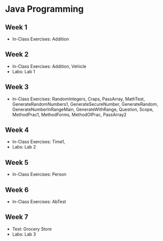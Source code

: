# Java Programming

## Week 1

- In-Class Exercises: Addition

## Week 2

- In-Class Exercises: Addition, Vehicle
- Labs: Lab 1

## Week 3

- In-Class Exercises: RandomIntegers, Craps, PassArray, MathTest, GenerateRandomNumbers1, GenerateSecureNumber, GenerateRandom, GenerateNumberInRangeMain, GenerateWithRange, Question, Scope, MethodPrac1, MethodForms, MethodOlPrac, PassArray2

## Week 4

- In-Class Exercises: Time1, 
- Labs: Lab 2

## Week 5

- In-Class Exercises: Person

## Week 6

- In-Class Exercises: AbTest

## Week 7

- Test: Grocery Store
- Labs: Lab 3
